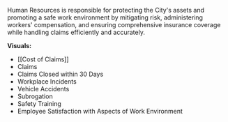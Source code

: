 Human Resources is responsible for protecting the City's assets and promoting a safe work environment by mitigating risk, administering workers' compensation, and ensuring comprehensive insurance coverage while handling claims efficiently and accurately.

**Visuals:**
- [[Cost of Claims]]
- Claims
- Claims Closed within 30 Days
- Workplace Incidents
- Vehicle Accidents
- Subrogation
- Safety Training
- Employee Satisfaction with Aspects of Work Environment
